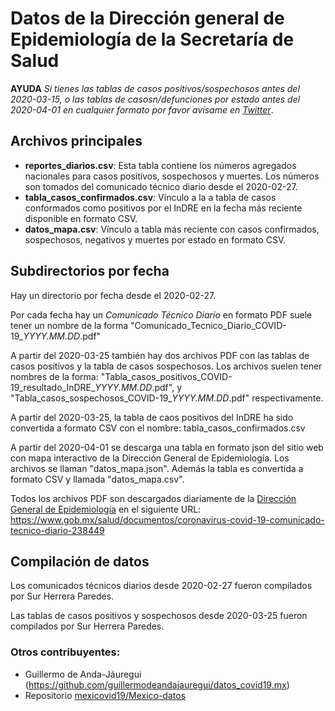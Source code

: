# Datos de la Dirección general de Epidemiología de la Secretaría de Salud

**AYUDA** *Si tienes las tablas de casos positivos/sospechosos
antes del 2020-03-15, o las tablas de casosn/defunciones por estado antes
del 2020-04-01 en cualquier formato por favor avísame en
[Twitter](https://twitter.com/sur_hp)*.

## Archivos principales

* **reportes_diarios.csv**: Esta tabla contiene los números
agregados nacionales para casos positivos, sospechosos y muertes.
Los números son tomados del comunicado técnico diario desde el
2020-02-27.
* **tabla_casos_confirmados.csv**: Vínculo a la a tabla de casos
conformados como positivos por el InDRE en la fecha más
reciente disponible en formato CSV.
* **datos_mapa.csv**: Vínculo a tabla más reciente con casos confirmados,
sospechosos, negativos y muertes por estado en formato CSV.

## Subdirectorios por fecha

Hay un directorio por fecha desde el 2020-02-27.

Por cada fecha hay un *Comunicado Técnico Diario* en
formato PDF suele tener un nombre de la forma
"Comunicado\_Tecnico\_Diario\_COVID-19\_*YYYY.MM.DD*.pdf"

A partir del 2020-03-25 también hay dos archivos PDF con
las tablas de casos positivos y la tabla de casos sospechosos.
Los archivos suelen tener nombres de la forma:
"Tabla\_casos\_positivos\_COVID-19\_resultado\_InDRE\_*YYYY.MM.DD*.pdf", y
"Tabla\_casos\_sospechosos\_COVID-19\_*YYYY.MM.DD*.pdf" respectivamente.

A partir del 2020-03-25, la tabla de caos positivos del InDRE
ha sido convertida a formato CSV con el nombre:
tabla\_casos\_confirmados.csv

A partir del 2020-04-01 se descarga una tabla en formato json del
sitio web con mapa interactivo de la Dirección General de Epidemiología.
Los archivos se llaman "datos\_mapa.json". Además la tabla es convertida
a formato CSV y llamada "datos\_mapa.csv".

Todos los archivos PDF son descargados diariamente de la
[Dirección General de Epidemiología](https://www.gob.mx/salud/acciones-y-programas/direccion-general-de-epidemiologia) en el siguiente URL:
https://www.gob.mx/salud/documentos/coronavirus-covid-19-comunicado-tecnico-diario-238449

## Compilación de datos

Los comunicados técnicos diarios desde 2020-02-27 fueron compilados por Sur Herrera Paredes.

Las tablas de casos positivos y sospechosos desde 2020-03-25 fueron compilados por Sur Herrera Paredes.

### Otros contribuyentes:

* Guillermo de Anda-Jáuregui (https://github.com/guillermodeandajauregui/datos_covid19.mx)
* Repositorio [mexicovid19/Mexico-datos](https://github.com/mexicovid19/Mexico-datos)
